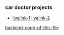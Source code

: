 ### car doctor projects
- [livelink-1](https://car-doctor-7adbe.web.app/)
[livelink-2](https://car-doctor-7adbe.web.app/)

[backend-code-of-this-file](https://github.com/mozzammelrobi/car-doctor-server-clone-full-project)
